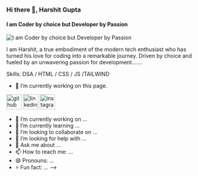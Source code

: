 ### Hi there 👋, Harshit Gupta
#### I am Coder by choice but Developer by Passion
![I am Coder by choice but Developer by Passion](https://arturssmirnovs.github.io/github-profile-readme-generator/images/banner.png)

I am Harshit, a  true embodiment of the modern tech enthusiast who has turned his love for coding into a remarkable journey. Driven by choice and fueled by an unwavering passion for development.......

Skills: DSA / HTML / CSS / JS /TAILWIND 

- 🔭 I’m currently working on this page. 


[<img src='https://cdn.jsdelivr.net/npm/simple-icons@3.0.1/icons/github.svg' alt='github' height='40'>](https://github.com/https://github.com/harshuu01)  [<img src='https://cdn.jsdelivr.net/npm/simple-icons@3.0.1/icons/linkedin.svg' alt='linkedin' height='40'>](https://www.linkedin.com/in/https://www.linkedin.com/in/harshit-gupta-2b4040234/)  [<img src='https://cdn.jsdelivr.net/npm/simple-icons@3.0.1/icons/instagram.svg' alt='instagram' height='40'>](https://www.instagram.com/https://www.instagram.com/_harshuuu.xx//)  





- 🔭 I’m currently working on ...
- 🌱 I’m currently learning ...
- 👯 I’m looking to collaborate on ...
- 🤔 I’m looking for help with ...
- 💬 Ask me about ...
- 📫 How to reach me: ...
- 😄 Pronouns: ...
- ⚡ Fun fact: ...
-->
